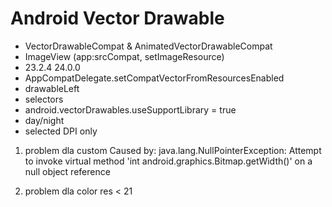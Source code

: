 # Android Vector Drawable

- VectorDrawableCompat & AnimatedVectorDrawableCompat
- ImageView (app:srcCompat, setImageResource)
- 23.2.4 24.0.0
- AppCompatDelegate.setCompatVectorFromResourcesEnabled
- drawableLeft
- selectors
- android.vectorDrawables.useSupportLibrary = true
- day/night
- selected DPI only



1) problem dla custom
Caused by: java.lang.NullPointerException: Attempt to invoke virtual method 'int android.graphics.Bitmap.getWidth()' on a null object reference

2) problem dla color res < 21
